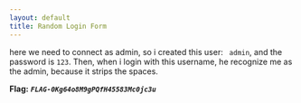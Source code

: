 ```yaml
---
layout: default
title: Random Login Form
---
```




here we need to connect as admin, so i created this user: ` admin`, and the password is `123`. 
Then, when i login with this username, he recognize me as the admin, because it strips the spaces.

**Flag:** ***`FLAG-0Kg64o8M9gPQfH45583Mc0jc3u`***
